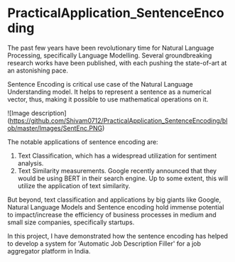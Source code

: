 # PracticalApplication_SentenceEncoding

The past few years have been revolutionary time for Natural Language Processing, specifically Language Modelling. Several groundbreaking research works have been published, with each pushing the state-of-art at an astonishing pace.

Sentence Encoding is critical use case of the Natural Language Understanding model.
It helps to represent a sentence as a numerical vector, thus, making it possible to use mathematical operations on it.

![Image description]
(https://github.com/Shivam0712/PracticalApplication_SentenceEncoding/blob/master/Images/SentEnc.PNG)

The notable applications of sentence encoding are:
1. Text Classification, which has a widespread utilization for sentiment analysis.
2. Text Similarity measurements. Google recently announced that they would be using BERT in their search engine. Up to some extent, this will utilize the application of text similarity.

But beyond, text classification and applications by big giants like Google, Natural Language Models and Sentence encoding hold immense potential to impact/increase the efficiency of business processes in medium and small size companies, specifically startups.

In this project, I have demonstrated how the sentence encoding has helped to develop a system for 'Automatic Job Description Filler' for a job aggregator platform in India.

